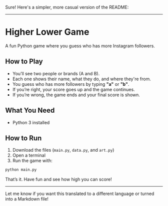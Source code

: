 Sure! Here's a simpler, more casual version of the README:

---

# Higher Lower Game

A fun Python game where you guess who has more Instagram followers.

## How to Play

- You’ll see two people or brands (A and B).
- Each one shows their name, what they do, and where they're from.
- You guess who has more followers by typing **"a"** or **"b"**.
- If you’re right, your score goes up and the game continues.
- If you’re wrong, the game ends and your final score is shown.

## What You Need

- Python 3 installed

## How to Run

1. Download the files (`main.py`, `data.py`, and `art.py`)
2. Open a terminal
3. Run the game with:

```bash
python main.py
```

That’s it. Have fun and see how high you can score!

---

Let me know if you want this translated to a different language or turned into a Markdown file!
